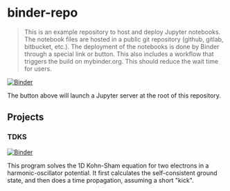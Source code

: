 # binder-repo

> This is an example repository to host and deploy Jupyter notebooks. 
> The notebook files are hosted in a public git repository (github, gitlab, bitbucket, etc.).
> The deployment of the notebooks is done by Binder through a special link or button.
> This also includes a workflow that triggers the build on mybinder.org. 
> This should reduce the wait time for users.

[![Binder](https://mybinder.org/badge_logo.svg)](https://mybinder.org/v2/gh/maxb2/binder-repo/HEAD)

The button above will launch a Jupyter server at the root of this repository.

## Projects

### TDKS

[![Binder](https://mybinder.org/badge_logo.svg)](https://mybinder.org/v2/gh/maxb2/binder-repo/HEAD?filepath=projects%2Ftdks%2Ftdks.ipynb)

This program solves the 1D Kohn-Sham equation for two electrons in a harmonic-oscillator potential. It first calculates the self-consistent ground state, and then does a time propagation, assuming a short "kick".
